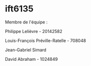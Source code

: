 # ift6135

Membre de l'équipe :

Philippe Lelièvre - 20142582

Louis-François Préville-Ratelle - 708048

Jean-Gabriel Simard

David Abraham - 1024849 
